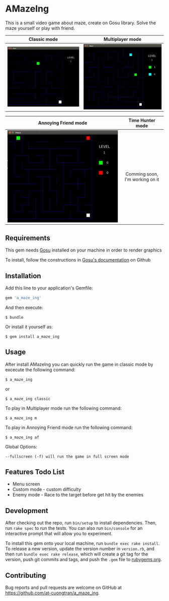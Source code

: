 # AMazeIng

This is a small video game about maze, create on Gosu library. Solve the maze yourself or play with friend.

Classic mode               |    Multiplayer mode
:-------------------------:|:-------------------------:
![](./images/classic.jpg?raw=true)  |  ![](./images/multiplayer.jpg?raw=true)

Annoying Friend mode       |    Time Hunter mode
:-------------------------:|:-------------------------:
![](./images/annoying_friend.jpg?raw=true)  |  Comming soon, I'm working on it 



## Requirements

This gem needs [Gosu](https://www.libgosu.org/) installed on your machine in order to render graphics

To install, follow the constructions in [Gosu's documentation](https://github.com/gosu/gosu/wiki) on Github

## Installation

Add this line to your application's Gemfile:

```ruby
gem 'a_maze_ing'
```

And then execute:

    $ bundle

Or install it yourself as:

    $ gem install a_maze_ing

## Usage

After install AMazeIng you can quickly run the game in classic mode by excecute the following command:

    $ a_maze_ing

or

    $ a_maze_ing classic

To play in Multiplayer mode run the following command:

    $ a_maze_ing m

To play in Annoying Friend mode run the following command:

    $ a_maze_ing af

Global Options: 

    --fullscreen (-f) will run the game in full screen mode

## Features Todo List

* Menu screen
* Custom mode - custom difficulty
* Enemy mode - Race to the target before get hit by the enemies

## Development

After checking out the repo, run `bin/setup` to install dependencies. Then, run `rake spec` to run the tests. You can also run `bin/console` for an interactive prompt that will allow you to experiment.

To install this gem onto your local machine, run `bundle exec rake install`. To release a new version, update the version number in `version.rb`, and then run `bundle exec rake release`, which will create a git tag for the version, push git commits and tags, and push the `.gem` file to [rubygems.org](https://rubygems.org).

## Contributing

Bug reports and pull requests are welcome on GitHub at https://github.com/at-cuongtran/a_maze_ing.
